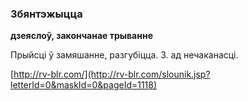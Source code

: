 ### Збянтэжыцца
**дзеяслоў, закончанае трыванне**

Прыйсці ў замяшанне, разгубіцца. З. ад нечаканасці.

<a rel="author">[http://rv-blr.com/](http://rv-blr.com/slounik.jsp?letterId=0&maskId=0&pageId=1118)</a>
